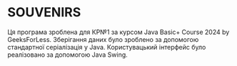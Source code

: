# SOUVENIRS

Ця програма зроблена для КР№1 за курсом Java Basic+ Course 2024 by GeeksForLess.
Зберігання даних було зроблено за допомогою стандартної серіалізація у Java.
Користувацький інтерфейс було реалізовано за допомогою Java Swing.
